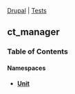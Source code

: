 
[Drupal](../namespaces/drupal.md) | [Tests](../namespaces/drupal-tests.md)

## ct_manager



### Table of Contents


#### Namespaces
- **[Unit](../namespaces/drupal-tests-ct-manager-unit.md)**
















